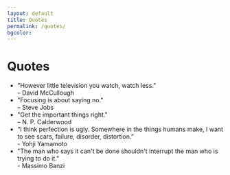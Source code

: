 ```yaml
---
layout: default
title: Quotes
permalink: /quotes/
bgcolor: 
---	
```

<h1>Quotes</h1>
<ul >
	<li>"However little television you watch, watch less." <br>– David McCullough</li>
	<li>"Focusing is about saying no."<br>– Steve Jobs</li>
	<li>"Get the important things right."<br>– N. P. Calderwood</li>
	<li>“I think perfection is ugly. Somewhere in the things humans make, I want to see scars, failure, disorder, distortion.”<br>- Yohji Yamamoto</li>
	<li>"The man who says it can't be done shouldn't interrupt the man who is trying to do it."<br>- Massimo Banzi</li>
</ul>